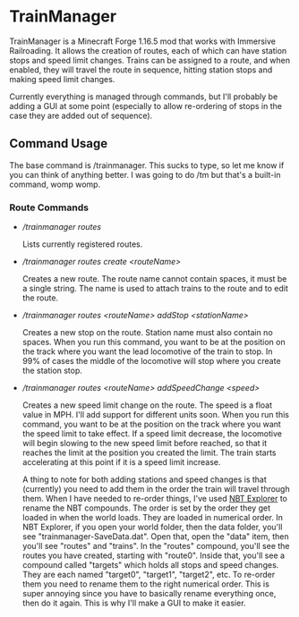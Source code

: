 # TrainManager

TrainManager is a Minecraft Forge 1.16.5 mod that works with Immersive Railroading. It allows the creation of routes, each of which can have station stops and speed limit changes. Trains can be assigned to a route, and when enabled, they will travel the route in sequence, hitting station stops and making speed limit changes.

Currently everything is managed through commands, but I'll probably be adding a GUI at some point (especially to allow re-ordering of stops in the case they are added out of sequence).

## Command Usage

The base command is /trainmanager. This sucks to type, so let me know if you can think of anything better. I was going to do /tm but that's a built-in command, womp womp.

### Route Commands

- */trainmanager routes*
  
  Lists currently registered routes.
- */trainmanager routes create \<routeName\>*
  
  Creates a new route. The route name cannot contain spaces, it must be a single string. The name is used to attach trains to the route and to edit the route.
- */trainmanager routes \<routeName\> addStop \<stationName\>*
  
  Creates a new stop on the route. Station name must also contain no spaces. When you run this command, you want to be at the position on the track where you want the lead locomotive of the train to stop. In 99% of cases the middle of the locomotive will stop where you create the station stop.
- */trainmanager routes \<routeName\> addSpeedChange \<speed\>*

  Creates a new speed limit change on the route. The speed is a float value in MPH. I'll add support for different units soon. When you run this command, you want to be at the position on the track where you want the speed limit to take effect. If a speed limit decrease, the locomotive will begin slowing to the new speed limit before reached, so that it reaches the limit at the position you created the limit. The train starts accelerating at this point if it is a speed limit increase.

  A thing to note for both adding stations and speed changes is that (currently) you need to add them in the order the train will travel through them. When I have needed to re-order things, I've used [NBT Explorer](https://www.minecraftforum.net/forums/mapping-and-modding-java-edition/minecraft-tools/1262665-nbtexplorer-nbt-editor-for-windows-and-mac) to rename the NBT compounds. The order is set by the order they get loaded in when the world loads. They are loaded in numerical order. In NBT Explorer, if you open your world folder, then the data folder, you'll see "trainmanager-SaveData.dat". Open that, open the "data" item, then you'll see "routes" and "trains". In the "routes" compound, you'll see the routes you have created, starting with "route0". Inside that, you'll see a compound called "targets" which holds all stops and speed changes. They are each named "target0", "target1", "target2", etc. To re-order them you need to rename them to the right numerical order. This is super annoying since you have to basically rename everything once, then do it again. This is why I'll make a GUI to make it easier. 
